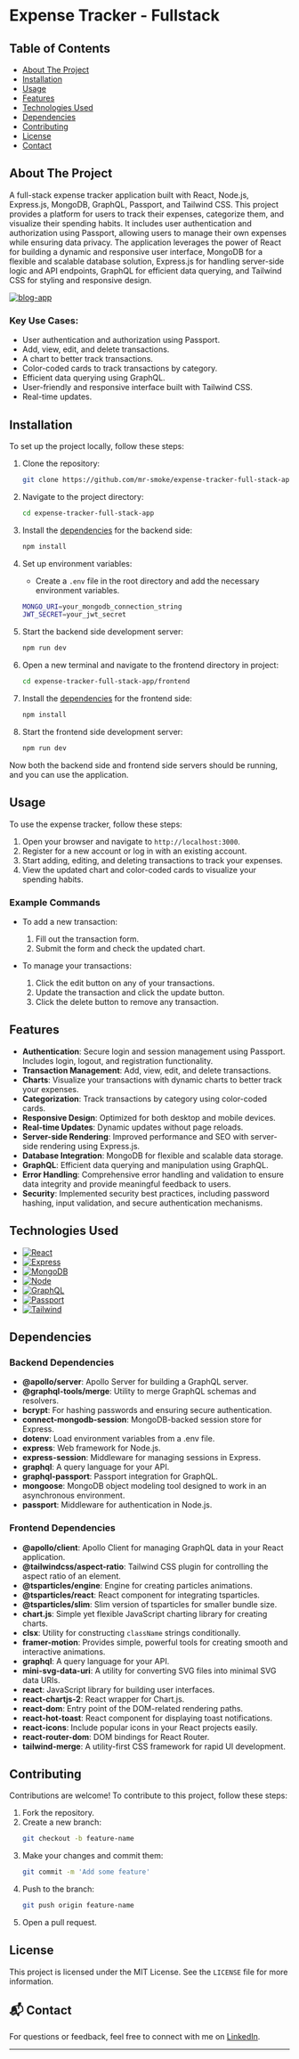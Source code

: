 # Expense Tracker - Fullstack



## Table of Contents

- [About The Project](#about-the-project)
- [Installation](#installation)
- [Usage](#usage)
- [Features](#features)
- [Technologies Used](#technologies-used)
- [Dependencies](#dependencies)
- [Contributing](#contributing)
- [License](#license)
- [Contact](#contact)

## About The Project

A full-stack expense tracker application built with React, Node.js, Express.js, MongoDB, GraphQL, Passport, and Tailwind CSS. This project provides a platform for users to track their expenses, categorize them, and visualize their spending habits. It includes user authentication and authorization using Passport, allowing users to manage their own expenses while ensuring data privacy. The application leverages the power of React for building a dynamic and responsive user interface, MongoDB for a flexible and scalable database solution, Express.js for handling server-side logic and API endpoints, GraphQL for efficient data querying, and Tailwind CSS for styling and responsive design.

<a href="https://i.ibb.co/GtLtQkt/expensetracker.gif" target="_blank"><img src="https://i.ibb.co/8dpdg2d/expensetracker.gif" alt="blog-app" border="0" /></a>

### Key Use Cases:

- User authentication and authorization using Passport.
- Add, view, edit, and delete transactions.
- A chart to better track transactions.
- Color-coded cards to track transactions by category.
- Efficient data querying using GraphQL.
- User-friendly and responsive interface built with Tailwind CSS.
- Real-time updates.

## Installation

To set up the project locally, follow these steps:

1. Clone the repository:

   ```bash
   git clone https://github.com/mr-smoke/expense-tracker-full-stack-app.git
   ```

2. Navigate to the project directory:

   ```bash
   cd expense-tracker-full-stack-app
   ```

3. Install the [dependencies](#dependencies) for the backend side:

   ```bash
   npm install
   ```

4. Set up environment variables:

   - Create a `.env` file in the root directory and add the necessary environment variables.

   ```bash
   MONGO_URI=your_mongodb_connection_string
   JWT_SECRET=your_jwt_secret
   ```

5. Start the backend side development server:

   ```bash
   npm run dev
   ```

6. Open a new terminal and navigate to the frontend directory in project:

   ```bash
   cd expense-tracker-full-stack-app/frontend
   ```

7. Install the [dependencies](#dependencies) for the frontend side:

   ```bash
   npm install
   ```

8. Start the frontend side development server:

   ```bash
   npm run dev
   ```

Now both the backend side and frontend side servers should be running, and you can use the application.

## Usage

To use the expense tracker, follow these steps:

1. Open your browser and navigate to `http://localhost:3000`.
2. Register for a new account or log in with an existing account.
3. Start adding, editing, and deleting transactions to track your expenses.
4. View the updated chart and color-coded cards to visualize your spending habits.

### Example Commands

- To add a new transaction:

  1. Fill out the transaction form.
  2. Submit the form and check the updated chart.

- To manage your transactions:

  1. Click the edit button on any of your transactions.
  2. Update the transaction and click the update button.
  3. Click the delete button to remove any transaction.

## Features

- **Authentication**: Secure login and session management using Passport. Includes login, logout, and registration functionality.
- **Transaction Management**: Add, view, edit, and delete transactions.
- **Charts**: Visualize your transactions with dynamic charts to better track your expenses.
- **Categorization**: Track transactions by category using color-coded cards.
- **Responsive Design**: Optimized for both desktop and mobile devices.
- **Real-time Updates**: Dynamic updates without page reloads.
- **Server-side Rendering**: Improved performance and SEO with server-side rendering using Express.js.
- **Database Integration**: MongoDB for flexible and scalable data storage.
- **GraphQL**: Efficient data querying and manipulation using GraphQL.
- **Error Handling**: Comprehensive error handling and validation to ensure data integrity and provide meaningful feedback to users.
- **Security**: Implemented security best practices, including password hashing, input validation, and secure authentication mechanisms.

## Technologies Used

- [![React][React.js]][React-url]
- [![Express][Express.js]][Express-url]
- [![MongoDB][MongoDB]][Mongo-url]
- [![Node][Node.js]][Node-url]
- [![GraphQL][GraphQL]][GraphQL-url]
- [![Passport][Passport.js]][Passport-url]
- [![Tailwind][Tailwind.css]][Tailwind-url]

## Dependencies

### Backend Dependencies

- **@apollo/server**: Apollo Server for building a GraphQL server.
- **@graphql-tools/merge**: Utility to merge GraphQL schemas and resolvers.
- **bcrypt**: For hashing passwords and ensuring secure authentication.
- **connect-mongodb-session**: MongoDB-backed session store for Express.
- **dotenv**: Load environment variables from a .env file.
- **express**: Web framework for Node.js.
- **express-session**: Middleware for managing sessions in Express.
- **graphql**: A query language for your API.
- **graphql-passport**: Passport integration for GraphQL.
- **mongoose**: MongoDB object modeling tool designed to work in an asynchronous environment.
- **passport**: Middleware for authentication in Node.js.

### Frontend Dependencies

- **@apollo/client**: Apollo Client for managing GraphQL data in your React application.
- **@tailwindcss/aspect-ratio**: Tailwind CSS plugin for controlling the aspect ratio of an element.
- **@tsparticles/engine**: Engine for creating particles animations.
- **@tsparticles/react**: React component for integrating tsparticles.
- **@tsparticles/slim**: Slim version of tsparticles for smaller bundle size.
- **chart.js**: Simple yet flexible JavaScript charting library for creating charts.
- **clsx**: Utility for constructing `className` strings conditionally.
- **framer-motion**: Provides simple, powerful tools for creating smooth and interactive animations.
- **graphql**: A query language for your API.
- **mini-svg-data-uri**: A utility for converting SVG files into minimal SVG data URIs.
- **react**: JavaScript library for building user interfaces.
- **react-chartjs-2**: React wrapper for Chart.js.
- **react-dom**: Entry point of the DOM-related rendering paths.
- **react-hot-toast**: React component for displaying toast notifications.
- **react-icons**: Include popular icons in your React projects easily.
- **react-router-dom**: DOM bindings for React Router.
- **tailwind-merge**: A utility-first CSS framework for rapid UI development.

## Contributing

Contributions are welcome! To contribute to this project, follow these steps:

1. Fork the repository.
2. Create a new branch:
   ```bash
   git checkout -b feature-name
   ```
3. Make your changes and commit them:
   ```bash
   git commit -m 'Add some feature'
   ```
4. Push to the branch:
   ```bash
   git push origin feature-name
   ```
5. Open a pull request.

## License

This project is licensed under the MIT License. See the `LICENSE` file for more information.


## 📬 Contact

For questions or feedback, feel free to connect with me on [LinkedIn](https://www.linkedin.com/in/srishti-sinha-06aug082003/).

---

[React.js]: https://img.shields.io/badge/react-000000?style=for-the-badge&logo=react&logoColor=white
[React-url]: https://react.dev
[Express.js]: https://img.shields.io/badge/express-20232A?style=for-the-badge&logo=express&logoColor=61DAFB
[Express-url]: https://expressjs.com
[MongoDB]: https://img.shields.io/badge/mongodb-000000?style=for-the-badge&logo=mongodb&logoColor=white
[Mongo-url]: https://www.mongodb.com
[Node.js]: https://img.shields.io/badge/nodejs-20232A?style=for-the-badge&logo=nodedotjs&logoColor=61DAFB
[Node-url]: https://nodejs.org/en
[GraphQL]: https://img.shields.io/badge/graphql-000000?style=for-the-badge&logo=graphql&logoColor=white
[GraphQL-url]: https://graphql.org
[Passport.js]: https://img.shields.io/badge/passport-20232A?style=for-the-badge&logo=passport&logoColor=61DAFB
[Passport-url]: https://www.passportjs.org
[Tailwind.css]: https://img.shields.io/badge/tailwindcss-000000?style=for-the-badge&logo=tailwindcss&logoColor=white
[Tailwind-url]: https://tailwindcss.com

